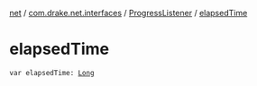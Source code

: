 [net](../../index.md) / [com.drake.net.interfaces](../index.md) / [ProgressListener](index.md) / [elapsedTime](./elapsed-time.md)

# elapsedTime

`var elapsedTime: `[`Long`](https://kotlinlang.org/api/latest/jvm/stdlib/kotlin/-long/index.html)